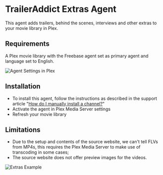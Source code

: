 TrailerAddict Extras Agent
==========================
This agent adds trailers, behind the scenes, interviews and other extras to your movie library in Plex.

Requirements
------------
A Plex movie library with the Freebase agent set as primary agent and language set to English.

![Agent Settings in Plex](http://s10.postimg.org/s5upa306x/agent_sttngs.jpg)

Installation
------------
- To install this agent, follow the instructions as described in the support article "[How do I manually install a channel?](https://support.plex.tv/hc/en-us/articles/201187656-How-do-I-manually-install-a-channel-)"
- Activate the agent in Plex Media Server settings
- Refresh your movie library

Limitations
-----------
- Due to the setup and contents of the source website, we can't tell FLVs from MP4s, this requires the Plex Media Server to make use of transcoding in some cases;
- The source website does not offer preview images for the videos.

![Extras Example](http://s27.postimg.org/kavloey1f/example.jpg)
